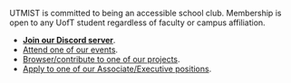 UTMIST is committed to being an accessible school club. Membership is open to any UofT student regardless of faculty or campus affiliation.

- [**Join our Discord server**](https://discord.gg/).
- [Attend one of our events](../../events).
- [Browser/contribute to one of our projects](../../projects).
- [Apply to one of our Associate/Executive positions](../../recruitment).
